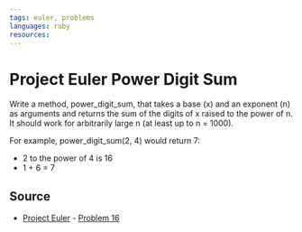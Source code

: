 ```yaml
---
tags: euler, problems
languages: ruby
resources: 
---
```

# Project Euler Power Digit Sum

Write a method, power_digit_sum, that takes a base (x) and an exponent (n) as arguments and returns the sum of the digits of x raised to the power of n. It should work for arbitrarily large n (at least up to n = 1000).

For example, power_digit_sum(2, 4) would return 7:
* 2 to the power of 4 is 16
* 1 + 6 = 7 

## Source
- [Project Euler](https://projecteuler.net/) - [Problem 16](https://projecteuler.net/problem=16)